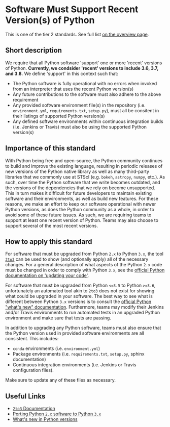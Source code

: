 # Software Must Support Recent Version(s) of Python

This is one of the tier 2 standards. See full list [on the overview page](README.md).

## Short description

We require that all Python software 'support' one or more 'recent' versions of Python.  **Currently, we condsider 'recent' versions to include 3.6, 3.7, and 3.8.**  We define 'support' in this context such that:

- The Python software is fully operational with no errors when invoked from an interpreter that uses the recent Python version(s)
- Any future contributions to the software must also adhere to the above requirement
- Any provided software environment file(s) in the repository (i.e. `environment.yml`, `requirements.txt`, `setup.py`), must all be consitent in their listings of supported Python version(s)
- Any defined software environments within continuous integration builds (i.e. Jenkins or Travis) must also be using the supported Python version(s)

## Importance of this standard

With Python being free and open-source, the Python community continues to build and improve the existing language, resulting in periodic releases of new versions of the Python native library as well as many third-party libraries that we commonly use at STScI (e.g. `bokeh`, `astropy`, `numpy`, etc.).  As such, over time the Python software that we write becomes outdated, and the versions of the dependencies that we rely on become unsupported.  This in turn makes it difficult for future developers to maintain existing software and their environments, as well as build new features.  For these reasons, we make an effort to keep our software operational with newer Python versions, as does the Python community as a whole, in order to avoid some of these future issues.  As such, we are requiring teams to support at least one recent version of Python.  Teams may also choose to support several of the most recent versions.

## How to apply this standard

For software that must be upgraded from Python `2.x` to Python `3.x`, the tool [`2to3`](https://docs.python.org/2/library/2to3.html) can be used to show (and optionally apply) all of the necessary changes.  For a general description of what aspects of the Python `2.x` code must be changed in order to comply with Python `3.x`, see the [official Python documentation on 'updating your code'](https://docs.python.org/3/howto/pyporting.html#update-your-code).

For software that must be upgraded from Python `<=3.5` to Python `>=3.6`, unfortunately an automated tool akin to `2to3` does not exist for showing what could be upgraded in your software.  The best way to see what is different between Python `3.x` versions is to consult the [official Python "what's new" documentation](https://docs.python.org/3.8/whatsnew/).  Furthermore, teams may modify their Jenkins and/or Travis environments to run automated tests in an upgraded Python environment and make sure that tests are passing.

In addition to upgrading any Python software, teams must also ensure that the Python version used in provided software environments are all consistent.  This includes:

- `conda` environments (i.e. `environment.yml`)
- Package environments (i.e. `requirements.txt`, `setup.py`, sphinx documentation)
- Continuous integration environments (i.e. Jenkins or Travis configuration files).

Make sure to update any of these files as necessary.

## Useful Links

- [`2to3` Documentation](https://docs.python.org/2/library/2to3.html)
- [Porting Python `2.x` software to Python `3.x`](https://docs.python.org/3/howto/pyporting.html#update-your-code)
- [What's new in Python versions](https://docs.python.org/3.8/whatsnew/)

